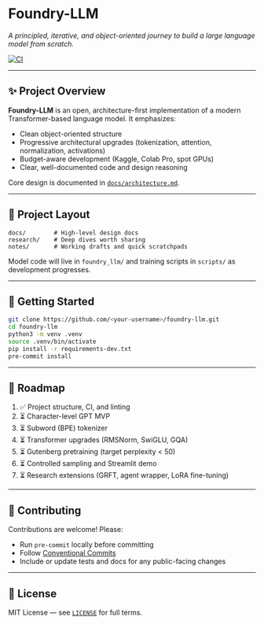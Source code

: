 # Foundry-LLM

*A principled, iterative, and object-oriented journey to build a large language model from scratch.*

[![CI](https://github.com/<your-username>/foundry-llm/actions/workflows/ci.yml/badge.svg)](https://github.com/<your-username>/foundry-llm/actions)

---

## ✨ Project Overview

**Foundry-LLM** is an open, architecture-first implementation of a modern Transformer-based language model.
It emphasizes:

- Clean object-oriented structure
- Progressive architectural upgrades (tokenization, attention, normalization, activations)
- Budget-aware development (Kaggle, Colab Pro, spot GPUs)
- Clear, well-documented code and design reasoning

Core design is documented in [`docs/architecture.md`](docs/architecture.md).

---

## 📁 Project Layout

```
docs/        # High-level design docs
research/    # Deep dives worth sharing
notes/       # Working drafts and quick scratchpads
```

Model code will live in `foundry_llm/` and training scripts in `scripts/` as development progresses.

---

## 🚀 Getting Started

```bash
git clone https://github.com/<your-username>/foundry-llm.git
cd foundry-llm
python3 -m venv .venv
source .venv/bin/activate
pip install -r requirements-dev.txt
pre-commit install
```

---

## 🧭 Roadmap

1. ✅ Project structure, CI, and linting
2. ⏳ Character-level GPT MVP
3. ⏳ Subword (BPE) tokenizer
4. ⏳ Transformer upgrades (RMSNorm, SwiGLU, GQA)
5. ⏳ Gutenberg pretraining (target perplexity < 50)
6. ⏳ Controlled sampling and Streamlit demo
7. ⏳ Research extensions (GRFT, agent wrapper, LoRA fine-tuning)

---

## 🤝 Contributing

Contributions are welcome! Please:

- Run `pre-commit` locally before committing
- Follow [Conventional Commits](https://www.conventionalcommits.org/)
- Include or update tests and docs for any public-facing changes

---

## 📜 License

MIT License — see [`LICENSE`](LICENSE) for full terms.
